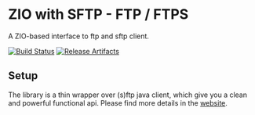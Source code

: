 # ZIO with SFTP - FTP / FTPS

A ZIO-based interface to ftp and sftp client.

[![Build Status][Badge-Circle]][Link-Circle]
[![Release Artifacts][Badge-SonatypeReleases]][Link-SonatypeReleases]

Setup
-----

The library is a thin wrapper over (s)ftp java client, which give you a clean and powerful functional api.
Please find more details in the [website](https://zio.github.io/zio-ftp/).

[Badge-Circle]: https://circleci.com/gh/zio/zio-ftp.svg?style=svg "circleci"
[Link-Circle]: https://circleci.com/gh/zio/zio-ftp "circleci"

[Link-SonatypeReleases]: https://oss.sonatype.org/content/repositories/releases/dev/zio/zio-ftp_2.12/ "Sonatype Releases"
[Badge-SonatypeReleases]: https://img.shields.io/nexus/r/https/oss.sonatype.org/dev.zio/zio-ftp_2.12.svg "Sonatype Releases"
